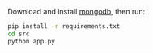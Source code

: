 Download and install [mongodb](https://www.mongodb.com/), then run:
```sh
pip install -r requirements.txt
cd src
python app.py
```
